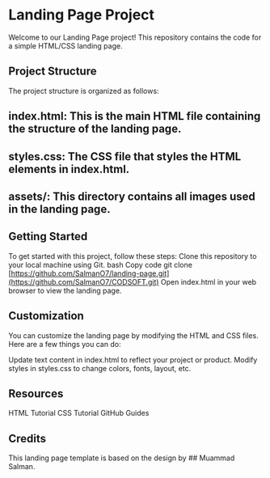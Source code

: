 # Landing Page Project
Welcome to our Landing Page project! This repository contains the code for a simple HTML/CSS landing page.

## Project Structure
The project structure is organized as follows:

## index.html: This is the main HTML file containing the structure of the landing page.
## styles.css: The CSS file that styles the HTML elements in index.html.
## assets/: This directory contains all images used in the landing page.

## Getting Started

To get started with this project, follow these steps:
Clone this repository to your local machine using Git.
bash
Copy code
git clone [https://github.com/SalmanO7/landing-page.git](https://github.com/SalmanO7/CODSOFT.git)
Open index.html in your web browser to view the landing page.
## Customization

You can customize the landing page by modifying the HTML and CSS files. Here are a few things you can do:

Update text content in index.html to reflect your project or product.
Modify styles in styles.css to change colors, fonts, layout, etc.

## Resources

HTML Tutorial
CSS Tutorial
GitHub Guides

## Credits

This landing page template is based on the design by ## Muammad Salman.



